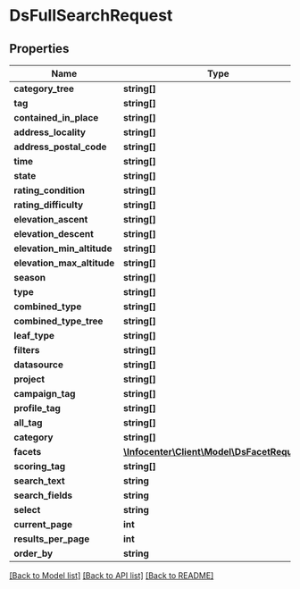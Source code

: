 # DsFullSearchRequest

## Properties
Name | Type | Description | Notes
------------ | ------------- | ------------- | -------------
**category_tree** | **string[]** |  | [optional] 
**tag** | **string[]** |  | [optional] 
**contained_in_place** | **string[]** |  | [optional] 
**address_locality** | **string[]** |  | [optional] 
**address_postal_code** | **string[]** |  | [optional] 
**time** | **string[]** |  | [optional] 
**state** | **string[]** |  | [optional] 
**rating_condition** | **string[]** |  | [optional] 
**rating_difficulty** | **string[]** |  | [optional] 
**elevation_ascent** | **string[]** |  | [optional] 
**elevation_descent** | **string[]** |  | [optional] 
**elevation_min_altitude** | **string[]** |  | [optional] 
**elevation_max_altitude** | **string[]** |  | [optional] 
**season** | **string[]** |  | [optional] 
**type** | **string[]** |  | [optional] 
**combined_type** | **string[]** |  | [optional] 
**combined_type_tree** | **string[]** |  | [optional] 
**leaf_type** | **string[]** |  | [optional] 
**filters** | **string[]** |  | [optional] 
**datasource** | **string[]** |  | [optional] 
**project** | **string[]** |  | [optional] 
**campaign_tag** | **string[]** |  | [optional] 
**profile_tag** | **string[]** |  | [optional] 
**all_tag** | **string[]** |  | [optional] 
**category** | **string[]** |  | [optional] 
**facets** | [**\Infocenter\Client\Model\DsFacetRequest[]**](DsFacetRequest.md) |  | [optional] 
**scoring_tag** | **string[]** |  | [optional] 
**search_text** | **string** |  | [optional] 
**search_fields** | **string** |  | [optional] 
**select** | **string** |  | [optional] 
**current_page** | **int** |  | [optional] 
**results_per_page** | **int** |  | [optional] 
**order_by** | **string** |  | [optional] 

[[Back to Model list]](../../README.md#documentation-for-models) [[Back to API list]](../../README.md#documentation-for-api-endpoints) [[Back to README]](../../README.md)

